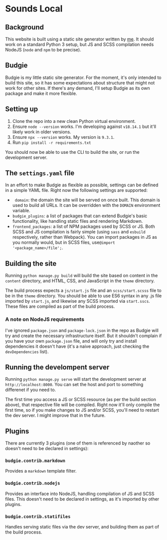 Sounds Local
============

## Background

This website is built using a static site generator written by [me](https://github.com/hellosteadman). It should work on a standard Python 3 setup, but JS and SCSS compilation needs NodeJS (`node` and `npm` to be precise).

## Budgie

Budgie is my little static site generator. For the moment, it's only intended to build this site, so it has some expectations about structure that might not work for other sites. If there's any demand, I'll setup Budgie as its own package and make it more flexible.

## Setting up

1. Clone the repo into a new clean Python virtual environment.
2. Ensure `node --version` works. I'm developing against `v18.14.1` but it'll likely work in older versions.
3. Ensure `npx --version` works. My version is `9.3.1`.
4. Run `pip install -r requirements.txt`

You should now be able to use the CLI to build the site, or run the development server.

## The `settings.yaml` file

In an effort to make Budgie as flexible as possible, settings can be defined in a simple YAML file. Right now the following settings are supported:

- ` domain`: the domain the site will be served on once built. This domain is used to build all URLs. It can be overridden with the `DOMAIN` environment variable.
- `budgie_plugins`: a list of packages that can extend Budgie's basic functionality, like handling static files and rendering Markdown.
- `frontend_packages`: a list of NPM packages used by SCSS or JS. Both SCSS and JS compilation is fairly simple (using `sass` and `esbuild` respectively, rather than Webpack). You can import packages in JS as you normally would, but in SCSS files, use`@import '<package_name>/file';`.

## Building the site

Running `python manage.py build` will build the site based on content in the `content` directory, and HTML, CSS, and JavaScript in the `theme` directory.

The build process expects a `js/start.js` file and an `scss/start.scsss` file to be in the `theme` directory. You should be able to use ES6 syntax in any .js file imported by `start.js`, and likewise any SCSS imported via `start.sscs`. These files are compiled as part of the build process.

### A note on NodeJS requirements

I've ignored `package.json` and `package-lock.json` in the repo as Budgie will try and create the necessary infrastructure itself. But it shouldn't complain if you have your own `package.json` file, and will only try and install dependencies it doesn't have (it's a naive approach, just checking the `devDependencies` list).

## Running the develompent server

Running `python manage.py serve` will start the development server at `http://localhost:8000`. You can set the host and port to something differenet if you need to.

The first time you access a JS or SCSS resource (as per the build section above), that respective file will be compiled. Right now it'll only compile the first time, so if you make changes to JS and/or SCSS, you'll need to restart the dev server. I might improve that in the future.

## Plugins

There are currently 3 plugins (one of them is referenced by naother so doesn't need to be declared in settings):

### `budgie.contrib.markdown`

Provides a `markdown` template filter.

### `budgie.contrib.nodejs`

Provides an interface into NodeJS, handling compilation of JS and SCSS files. This doesn't need to be declared in settings, as it's imported by other plugins.

### `budgie.contrib.statifiles`

Handles serving static files via the dev server, and building them as part of the build process.
